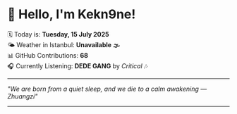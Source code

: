 # 👋 Hello, I'm Kekn9ne!

🗓️ Today is: **Tuesday, 15 July 2025**  
🌤️ Weather in Istanbul: **Unavailable 🌫️**  
📊 GitHub Contributions: **68**  
🎧 Currently Listening: **DEDE GANG** by *Critical* 🎶

---

_"We are born from a quiet sleep, and we die to a calm awakening — *Zhuangzi*"_

---
